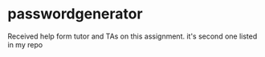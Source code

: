 # passwordgenerator

Received help form tutor and TAs on this assignment. it's  second one listed in my repo